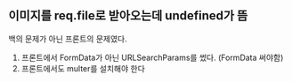 ## 이미지를 req.file로 받아오는데 undefined가 뜸
백의 문제가 아닌 프론트의 문제였다. 
1. 프론트에서 FormData가 아닌 URLSearchParams를 썼다. (FormData 써야함)
2. 프론트에서도 multer를 설치해야 한다